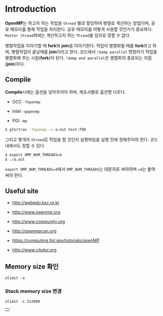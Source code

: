 # Introduction
**OpenMP**는 하고자 하는 작업을 `thread` 별로 할당하여 병렬로 계산하는 방법이며, 공유 메모리를 통해 작업을 처리한다. 공유 메모리를 어떻게 사용할 것인가가 중요하다. `Master thread`외에는 계산하고자 하는 `Thread`를 임의로 정할 수 없다.

병렬작업을 이야기할 때 **fork**와 **join**을 이야기한다. 작업이 병렬화될 때를 **fork**라고 하며, 병렬작업이 끝날때를 **join**이라고 한다. 코드에서 `!$omp parallel` 명령어가 작업을 병렬화해 주는 시점(**fork**)이 된다. `!$omp end parallel`은 병렬화의 종료되는 지점(**join**)이다.

## Compile
**Compile**시에는 옵션을 넣어주어야 하며, 제조사별로 옵션명 다르다.

- GCC `-fopenmp`

- Intel `-qopenmp`

- PGI `-mp`

```bash
$ gfortran -fopenmp -o a.out test.f90
```
그리고 몇개의 `thread`로 작업을 할 것인지 실행파일을 실행 전에 정해주어야 한다. 코드내에서도 정할 수 있다.
```bash
$ export OMP_NUM_THREADS=4
$ ./a.out
```
`export OMP_NUM_THREADS=4`에서 `OMP_NUM_THREADS`는 대문자로 써야하며 `=4`는 붙여써야 한다.

## Useful site

- <a href="http://webedu.ksc.re.kr" target="_blank"> http://webedu.ksc.re.kr </a>

- <a href="http://www.openmp.org" target="_blank"> http://www.openmp.org </a>

- <a href="http://www.compunity.org" target="_blank"> http://www.compunity.org </a>

- <a href="http://openmpcon.org" target="_blank"> http://openmpcon.org </a>

- <a href="https://computing.llnl.gov/tutorials/openMP" target="_blank"> https://computing.llnl.gov/tutorials/openMP </a>

- <a href="http://www.citutor.org" target="_blank"> http://www.citutor.org </a>

## Memory size 확인
```
ulimit -a
```
### Stack memory size 변경
```
ulimit -s 512000
```

|  |
| :--: |
|  |
